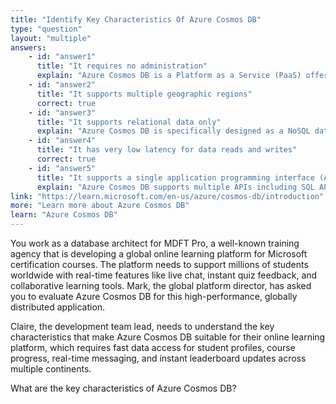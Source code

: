 ```yaml
---
title: "Identify Key Characteristics Of Azure Cosmos DB"
type: "question"
layout: "multiple"
answers:
    - id: "answer1"
      title: "It requires no administration"
      explain: "Azure Cosmos DB is a Platform as a Service (PaaS) offering, which means some administration is still required. While Microsoft manages the infrastructure, database administrators still need to configure settings, manage security, optimize performance, and handle data modeling."
    - id: "answer2"
      title: "It supports multiple geographic regions"
      correct: true
    - id: "answer3"
      title: "It supports relational data only"
      explain: "Azure Cosmos DB is specifically designed as a NoSQL database that handles semi-structured and unstructured data. It doesn't support traditional relational data structures like SQL tables with foreign keys and joins."
    - id: "answer4"
      title: "It has very low latency for data reads and writes"
      correct: true
    - id: "answer5"
      title: "It supports a single application programming interface (API)"
      explain: "Azure Cosmos DB supports multiple APIs including SQL API, MongoDB API, Cassandra API, Gremlin API, and Table API. This multi-API support is one of its key features, allowing developers to use familiar programming interfaces."
link: "https://learn.microsoft.com/en-us/azure/cosmos-db/introduction"
more: "Learn more about Azure Cosmos DB"
learn: "Azure Cosmos DB"
---
```


You work as a database architect for MDFT Pro, a well-known training agency that is developing a global online learning platform for Microsoft certification courses. The platform needs to support millions of students worldwide with real-time features like live chat, instant quiz feedback, and collaborative learning tools. Mark, the global platform director, has asked you to evaluate Azure Cosmos DB for this high-performance, globally distributed application.

Claire, the development team lead, needs to understand the key characteristics that make Azure Cosmos DB suitable for their online learning platform, which requires fast data access for student profiles, course progress, real-time messaging, and instant leaderboard updates across multiple continents.

What are the key characteristics of Azure Cosmos DB?